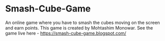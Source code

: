 # Smash-Cube-Game
An online game where you have to smash the cubes moving on the screen and earn points. This game is created by Mohtashim Monowar. See the game live here - https://smash-cube-game.blogspot.com/
